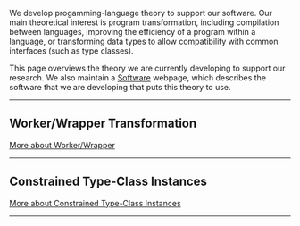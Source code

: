<div class="teaser">

We develop progamming-language theory to support our software.
Our main theoretical interest is program transformation, including compilation between languages, improving the efficiency of a program within a language, or transforming data types to allow compatibility with common interfaces (such as type classes).

</div>

This page overviews the theory we are currently developing to support our research.
We also maintain a [Software](/software) webpage,
which describes the software that we are developing that puts this theory to use.

-----------------------------------------------------------

## Worker/Wrapper Transformation

<a href="/theory/workerwrapper" class="teaser">More about Worker/Wrapper</a>

----------------------------------------------------------------

## Constrained Type-Class Instances

<a href="/theory/constrainedTypeClassInstances" class="teaser">More about Constrained Type-Class Instances</a>

----------------------------------------------------------------

